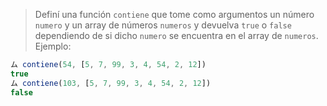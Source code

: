 > Definí una función `contiene` que tome como argumentos un número `numero` y un array de números `numeros` y devuelva `true` o `false` dependiendo de si dicho `numero` se encuentra en el array de `numeros`. Ejemplo:
>
```javascript
ム contiene(54, [5, 7, 99, 3, 4, 54, 2, 12])
true
ム contiene(103, [5, 7, 99, 3, 4, 54, 2, 12])
false
```
